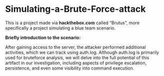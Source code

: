 # Simulating-a-Brute-Force-attack

This is a project made via **hackthebox.com** called “Brutus”, more specifically a project simulating a blue team scenario.

**Briefly introduction to the scenario:**

After gaining access to the server, the attacker performed additional activities, which we can track using auth.log. Although auth.log is primarily used for bruteforce analysis, we will delve into the full potential of this artifact in our investigation, including aspects of privilege escalation, persistence, and even some visibility into command execution.
